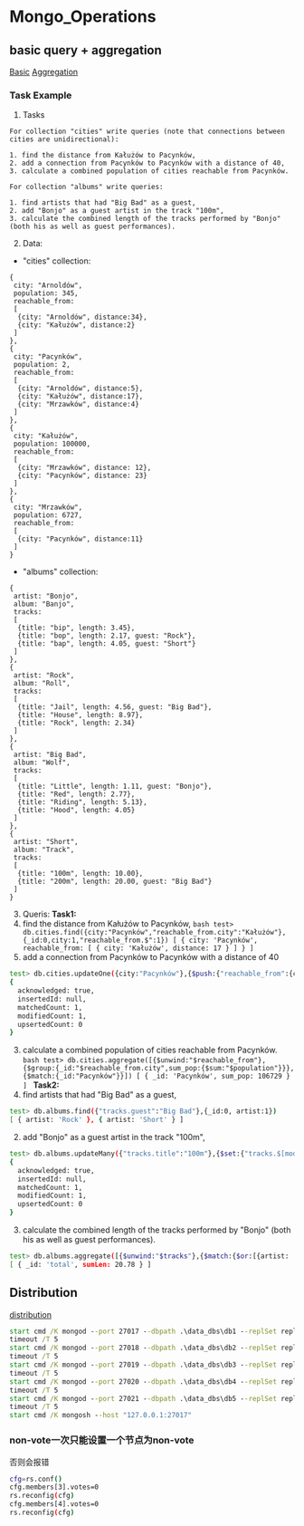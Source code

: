# Mongo_Operations

## basic query + aggregation
[Basic](MongoDB_lab1.pdf)
[Aggregation](MongoDB_lab2.pdf)


### Task Example
1. Tasks
```
For collection "cities" write queries (note that connections between cities are unidirectional):

1. find the distance from Kałużów to Pacynków,
2. add a connection from Pacynków to Pacynków with a distance of 40,
3. calculate a combined population of cities reachable from Pacynków.

For collection "albums" write queries:

1. find artists that had "Big Bad" as a guest,
2. add "Bonjo" as a guest artist in the track "100m",
3. calculate the combined length of the tracks performed by "Bonjo" (both his as well as guest performances).
```
2.  Data:
* "cities" collection:
```BSON
{
 city: "Arnoldów",
 population: 345,
 reachable_from:
 [
  {city: "Arnoldów", distance:34},
  {city: "Kałużów", distance:2}
 ]
},
{
 city: "Pacynków",
 population: 2,
 reachable_from:
 [
  {city: "Arnoldów", distance:5},
  {city: "Kałużów", distance:17},
  {city: "Mrzawków", distance:4}
 ]
},
{
 city: "Kałużów",
 population: 100000,
 reachable_from:
 [
  {city: "Mrzawków", distance: 12},
  {city: "Pacynków", distance: 23}
 ]
},
{
 city: "Mrzawków",
 population: 6727,
 reachable_from:
 [
  {city: "Pacynków", distance:11}
 ]
}
```
* "albums" collection:
```BSON
{
 artist: "Bonjo",
 album: "Banjo",
 tracks:
 [
  {title: "bip", length: 3.45},
  {title: "bop", length: 2.17, guest: "Rock"},
  {title: "bap", length: 4.05, guest: "Short"}
 ]
},
{
 artist: "Rock",
 album: "Roll",
 tracks:
 [
  {title: "Jail", length: 4.56, guest: "Big Bad"},
  {title: "House", length: 8.97},
  {title: "Rock", length: 2.34}
 ]
},
{
 artist: "Big Bad",
 album: "Wolf",
 tracks:
 [
  {title: "Little", length: 1.11, guest: "Bonjo"},
  {title: "Red", length: 2.77},
  {title: "Riding", length: 5.13},
  {title: "Hood", length: 4.05}
 ]
},
{
 artist: "Short",
 album: "Track",
 tracks:
 [
  {title: "100m", length: 10.00},
  {title: "200m", length: 20.00, guest: "Big Bad"}
 ]
}
```
3. Queris:
**Task1:**
  1. find the distance from Kałużów to Pacynków,
    ```bash
    test> db.cities.find({city:"Pacynków","reachable_from.city":"Kałużów"},{_id:0,city:1,"reachable_from.$":1})
    [
      {
        city: 'Pacynków',
        reachable_from: [ { city: 'Kałużów', distance: 17 } ]
      }
    ]
    ```
  2. add a connection from Pacynków to Pacynków with a distance of 40
   ```bash
   test> db.cities.updateOne({city:"Pacynków"},{$push:{"reachable_from":{city:"Pacynków", distance:40}}})
   {
     acknowledged: true,
     insertedId: null,
     matchedCount: 1,
     modifiedCount: 1,
     upsertedCount: 0
   }
   ```
  3. calculate a combined population of cities reachable from Pacynków.
    ```bash
    test> db.cities.aggregate([{$unwind:"$reachable_from"},{$group:{_id:"$reachable_from.city",sum_pop:{$sum:"$population"}}},{$match:{_id:"Pacynków"}}])
    [ { _id: 'Pacynków', sum_pop: 106729 } ]
    ```
**Task2:**
  1. find artists that had "Big Bad" as a guest,
   ```bash
   test> db.albums.find({"tracks.guest":"Big Bad"},{_id:0, artist:1})
   [ { artist: 'Rock' }, { artist: 'Short' } ]
   ```
  2. add "Bonjo" as a guest artist in the track "100m",
   ```bash
   test> db.albums.updateMany({"tracks.title":"100m"},{$set:{"tracks.$[modify].guest":"Bonjo"}},{arrayFilters:[{"modify.title":"100m"}]})
   {
     acknowledged: true,
     insertedId: null,
     matchedCount: 1,
     modifiedCount: 1,
     upsertedCount: 0
   }
   ```
  3. calculate the combined length of the tracks performed by "Bonjo" (both his as well as guest performances).
   ```bash
   test> db.albums.aggregate([{$unwind:"$tracks"},{$match:{$or:[{artist: 'Bonjo'},{"tracks.guest":"Bonjo"}]}},{$group:{_id:"total",sumLen:{$sum:"$tracks.length"}}}])
   [ { _id: 'total', sumLen: 20.78 } ]
   ```
  
## Distribution
[distribution](MongoDB_Dist_lab1.pdf)

```cmd
start cmd /K mongod --port 27017 --dbpath .\data_dbs\db1 --replSet replicaSet
timeout /T 5
start cmd /K mongod --port 27018 --dbpath .\data_dbs\db2 --replSet replicaSet
timeout /T 5
start cmd /K mongod --port 27019 --dbpath .\data_dbs\db3 --replSet replicaSet
timeout /T 5
start cmd /K mongod --port 27020 --dbpath .\data_dbs\db4 --replSet replicaSet
timeout /T 5
start cmd /K mongod --port 27021 --dbpath .\data_dbs\db5 --replSet replicaSet
timeout /T 5
start cmd /K mongosh --host "127.0.0.1:27017"
```

### non-vote一次只能设置一个节点为non-vote
否则会报错

```bash
cfg=rs.conf()
cfg.members[3].votes=0 
rs.reconfig(cfg) 
cfg.members[4].votes=0 
rs.reconfig(cfg)
```

